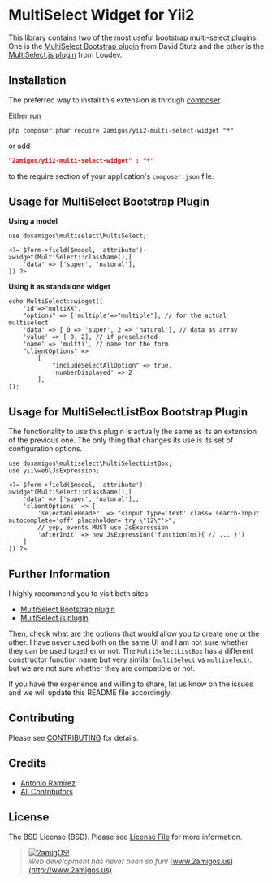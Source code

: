 MultiSelect Widget for Yii2
==============================

This library contains two of the most useful bootstrap multi-select plugins. One is the  [MultiSelect Bootstrap plugin](http://davidstutz.github.io/bootstrap-multiselect) from David Stutz and the other is 
the [MultiSelect.js plugin](http://loudev.com/) from Loudev.

Installation
------------
The preferred way to install this extension is through [composer](http://getcomposer.org/download/).

Either run

```
php composer.phar require 2amigos/yii2-multi-select-widget "*"
```
or add

```json
"2amigos/yii2-multi-select-widget" : "*"
```

to the require section of your application's `composer.json` file.

Usage for MultiSelect Bootstrap Plugin
--------------------------------------

**Using a model**
 
```
use dosamigos\multiselect\MultiSelect;

<?= $form->field($model, 'attribute')->widget(MultiSelect::className(),[
    'data' => ['super', 'natural'],
]) ?>
```

**Using it as standalone widget**

```
echo MultiSelect::widget([
    'id'=>"multiXX",
    "options" => ['multiple'=>"multiple"], // for the actual multiselect
    'data' => [ 0 => 'super', 2 => 'natural'], // data as array
    'value' => [ 0, 2], // if preselected
    'name' => 'multti', // name for the form
    "clientOptions" => 
        [
            "includeSelectAllOption" => true,
            'numberDisplayed' => 2
        ], 
]);
```

Usage for MultiSelectListBox Bootstrap Plugin
---------------------------------------------

The functionality to use this plugin is actually the same as its an extension of the previous one. The only thing that 
changes its use is its set of configuration options. 

```
use dosamigos\multiselect\MultiSelectListBox;
use yii\web\JsExpression;

<?= $form->field($model, 'attribute')->widget(MultiSelect::className(),[
    'data' => ['super', 'natural'],,
    'clientOptions' => [
        'selectableHeader' => "<input type='text' class='search-input' autocomplete='off' placeholder='try \"12\"'>",
        // yep, events MUST use JsExpression
        'afterInit' => new JsExpression('function(ms){ // ... }')
    ]
]) ?>
```

Further Information
-------------------

I highly recommend you to visit both sites: 

- [MultiSelect Bootstrap plugin](http://davidstutz.github.io/bootstrap-multiselect)
- [MultiSelect.js plugin](http://loudev.com/)


Then, check what are the options that would allow you to create one or the other. I have never used both on the same 
UI and I am not sure whether they can be used together or not. The `MultiSelectListBox` has a different constructor 
function name but very similar (`multiSelect` vs `multiselect`), but we are not sure whether they are compatible or not.  

If you have the experience and willing to share, let us know on the issues and we will update this README file 
accordingly.


Contributing
------------

Please see [CONTRIBUTING](CONTRIBUTING.md) for details.

Credits
-------

- [Antonio Ramirez](https://github.com/tonydspaniard)
- [All Contributors](../../contributors)


License
-------

The BSD License (BSD). Please see [License File](LICENSE.md) for more information.


> [![2amigOS!](http://www.gravatar.com/avatar/55363394d72945ff7ed312556ec041e0.png)](http://www.2amigos.us)   
<i>Web development has never been so fun!</i>
[www.2amigos.us](http://www.2amigos.us)

